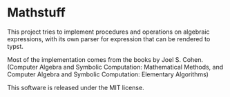# Mathstuff

This project tries to implement procedures and operations on algebraic expressions, with its own parser for expression
that can be rendered to typst.

Most of the implementation comes from the books by Joel S. Cohen. (Computer Algebra and Symbolic Computation: Mathematical Methods,
and Computer Algebra and Symbolic Computation: Elementary Algorithms)

This software is released under the MIT license.
